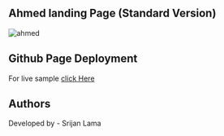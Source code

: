 Ahmed landing Page (Standard Version)
------
![ahmed](https://user-images.githubusercontent.com/42295335/145689266-198615f4-0cd3-4d37-93cb-b6596b28e474.gif)


Github Page Deployment
-------

For live sample <a href="https://srijanlama.github.io/ahmed-landing-page/">click Here<a/>


Authors
-------

Developed by - Srijan Lama
